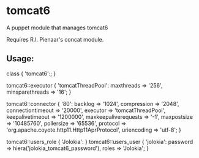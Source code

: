 tomcat6
===========

A puppet module that manages tomcat6

Requires R.I. Pienaar's concat module.

Usage:
------
 class { 'tomcat6':; }

 tomcat6::executor { 'tomcatThreadPool':
   maxthreads      => '256',
   minsparethreads => '16';
 }

 tomcat6::connector { '80':
   backlog              => '1024',
   compression          => '2048',
   connectiontimeout    => '20000',
   executor             => 'tomcatThreadPool',
   keepalivetimeout     => '1200000',
   maxkeepaliverequests => '-1',
   maxpostsize          => '10485760',
   pollersize           => '65536',
   protocol             => 'org.apache.coyote.http11.Http11AprProtocol',
   uriencoding          => 'utf-8';
 }

 tomcat6::users_role { 'Jolokia': }
 tomcat6::users_user { 'jolokia':
     password => hiera('jolokia_tomcat6_password'),
     roles    => 'Jolokia';
 }
</pre>